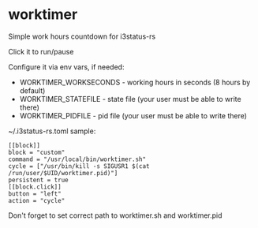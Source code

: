 # worktimer
Simple work hours countdown for i3status-rs

Click it to run/pause

Configure it via env vars, if needed:

- WORKTIMER_WORKSECONDS - working hours in seconds (8 hours by default)
- WORKTIMER_STATEFILE - state file (your user must be able to write there)
- WORKTIMER_PIDFILE - pid file (your user must be able to write there)


~/.i3status-rs.toml sample:

    [[block]]
    block = "custom"
    command = "/usr/local/bin/worktimer.sh"
    cycle = ["/usr/bin/kill -s SIGUSR1 $(cat /run/user/$UID/worktimer.pid)"]
    persistent = true
    [[block.click]]
    button = "left"
    action = "cycle"

Don't forget to set correct path to worktimer.sh and worktimer.pid
